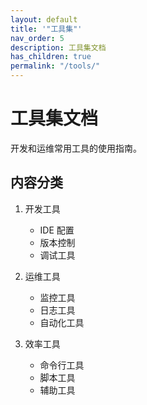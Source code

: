 ```yaml
---
layout: default
title: '"工具集"'
nav_order: 5
description: 工具集文档
has_children: true
permalink: "/tools/"
---
```


# 工具集文档

开发和运维常用工具的使用指南。

## 内容分类

1. 开发工具
   - IDE 配置
   - 版本控制
   - 调试工具

2. 运维工具
   - 监控工具
   - 日志工具
   - 自动化工具

3. 效率工具
   - 命令行工具
   - 脚本工具
   - 辅助工具
